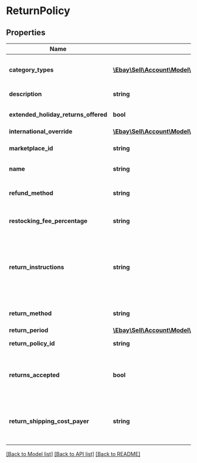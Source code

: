 # ReturnPolicy

## Properties
Name | Type | Description | Notes
------------ | ------------- | ------------- | -------------
**category_types** | [**\Ebay\Sell\Account\Model\CategoryType[]**](CategoryType.md) | This container indicates which category group that the return policy applies to.&lt;br&gt;&lt;br&gt;&lt;span class&#x3D;\&quot;tablenote\&quot;&gt;&lt;b&gt;Note&lt;/b&gt;: Return business policies are not applicable to motor vehicle listings, so the &lt;b&gt;categoryTypes.name&lt;/b&gt; value will always be &lt;code&gt;ALL_EXCLUDING_MOTORS_VEHICLES&lt;/code&gt; for return business policies.&lt;/span&gt; | [optional] 
**description** | **string** | A seller-defined description of the return business policy. This description is only for the seller&#x27;s use, and is not exposed on any eBay pages.  &lt;br&gt;&lt;br&gt;&lt;b&gt;Max length&lt;/b&gt;: 250 | [optional] 
**extended_holiday_returns_offered** | **bool** | &lt;p class&#x3D;\&quot;tablenote\&quot;&gt;&lt;span  style&#x3D;\&quot;color: #dd1e31;\&quot;&gt;&lt;b&gt;Important!&lt;/b&gt;&lt;/span&gt; This field is deprecated, since eBay no longer supports extended holiday returns. Any value supplied in this field is neither read nor returned.&lt;/p&gt; | [optional] 
**international_override** | [**\Ebay\Sell\Account\Model\InternationalReturnOverrideType**](InternationalReturnOverrideType.md) |  | [optional] 
**marketplace_id** | **string** | The ID of the eBay marketplace to which this return business policy applies. For implementation help, refer to &lt;a href&#x3D;&#x27;https://developer.ebay.com/api-docs/sell/account/types/ba:MarketplaceIdEnum&#x27;&gt;eBay API documentation&lt;/a&gt; | [optional] 
**name** | **string** | A seller-defined name for this payment business policy. Names must be unique for policies assigned to the same marketplace.&lt;br&gt;&lt;br&gt;&lt;b&gt;Max length:&lt;/b&gt; 64 | [optional] 
**refund_method** | **string** | If a seller indicates that they will accept buyer returns, this value will be set to &lt;code&gt;MONEY_BACK&lt;/code&gt;. For implementation help, refer to &lt;a href&#x3D;&#x27;https://developer.ebay.com/api-docs/sell/account/types/api:RefundMethodEnum&#x27;&gt;eBay API documentation&lt;/a&gt; | [optional] 
**restocking_fee_percentage** | **string** | &lt;p class&#x3D;\&quot;tablenote\&quot;&gt;&lt;span  style&#x3D;\&quot;color: #dd1e31;\&quot;&gt;&lt;b&gt;Important!&lt;/b&gt;&lt;/span&gt; This field is deprecated, since eBay no longer allows sellers to charge a restocking fee for buyer remorse returns. If this field is included, it is ignored and it is no longer returned.&lt;/p&gt; | [optional] 
**return_instructions** | **string** | This text-based field provides more details on seller-specified return instructions. This field is only returned if set for the return business policy.&lt;br&gt;&lt;p class&#x3D;\&quot;tablenote\&quot;&gt;&lt;span  style&#x3D;\&quot;color: #dd1e31;\&quot;&gt;&lt;b&gt;Important!&lt;/b&gt;&lt;/span&gt; This field is no longer supported on many eBay marketplaces. To see if a marketplace and eBay category does support this field, call &lt;a href&#x3D;\&quot;/api-docs/sell/metadata/resources/marketplace/methods/getReturnPolicies\&quot;&gt;getReturnPolicies&lt;/a&gt; method of the &lt;b&gt;Metadata API&lt;/b&gt;. Then you will look for the &lt;b&gt;policyDescriptionEnabled&lt;/b&gt; field with a value of &lt;code&gt;true&lt;/code&gt; for the eBay category.&lt;/span&gt;&lt;/p&gt;&lt;br&gt;&lt;b&gt;Max length&lt;/b&gt;: 5000 (8000 for DE) | [optional] 
**return_method** | **string** | This field is only returned if the seller is willing to offer a replacement item as an alternative to &#x27;Money Back&#x27;. For implementation help, refer to &lt;a href&#x3D;&#x27;https://developer.ebay.com/api-docs/sell/account/types/api:ReturnMethodEnum&#x27;&gt;eBay API documentation&lt;/a&gt; | [optional] 
**return_period** | [**\Ebay\Sell\Account\Model\TimeDuration**](TimeDuration.md) |  | [optional] 
**return_policy_id** | **string** | A unique eBay-assigned ID for a return business policy. This ID is generated when the policy is created. | [optional] 
**returns_accepted** | **bool** | If this field is returned as &lt;code&gt;true&lt;/code&gt;, the seller accepts returns. &lt;br&gt;&lt;br&gt;&lt;span class&#x3D;\&quot;tablenote\&quot;&gt;&lt;strong&gt;Note:&lt;/strong&gt;Top-Rated sellers must accept item returns and the &lt;b&gt;handlingTime&lt;/b&gt; should be set to zero days or one day for a listing to receive a Top-Rated Plus badge on the View Item or search result pages. For more information on eBay&#x27;s Top-Rated seller program, see &lt;a href&#x3D;\&quot;https://pages.ebay.com/help/sell/top-rated.html \&quot;&gt;Becoming a Top Rated Seller and qualifying for Top Rated Plus benefits&lt;/a&gt;.&lt;/span&gt; | [optional] 
**return_shipping_cost_payer** | **string** | This field indicates who is responsible for paying for the shipping charges for returned items. The field can be set to either &lt;code&gt;BUYER&lt;/code&gt; or &lt;code&gt;SELLER&lt;/code&gt;.  &lt;br&gt;&lt;br&gt;Depending on the return policy and specifics of the return, either the buyer or the seller can be responsible for the return shipping costs. Note that the seller is always responsible for return shipping costs for SNAD-related issues. For implementation help, refer to &lt;a href&#x3D;&#x27;https://developer.ebay.com/api-docs/sell/account/types/api:ReturnShippingCostPayerEnum&#x27;&gt;eBay API documentation&lt;/a&gt; | [optional] 

[[Back to Model list]](../../README.md#documentation-for-models) [[Back to API list]](../../README.md#documentation-for-api-endpoints) [[Back to README]](../../README.md)

